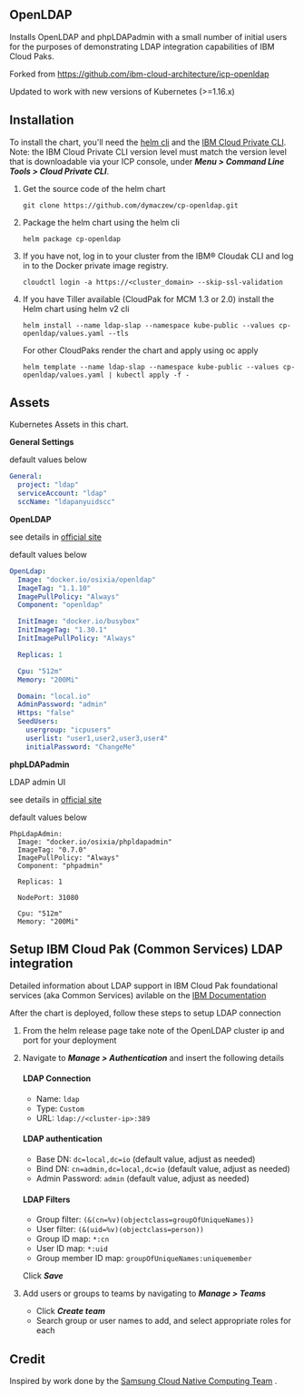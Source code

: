 ## OpenLDAP

Installs OpenLDAP and phpLDAPadmin with a small number of initial users for the purposes of demonstrating LDAP integration capabilities of IBM Cloud Paks.

Forked from https://github.com/ibm-cloud-architecture/icp-openldap

Updated to work with new versions of Kubernetes (>=1.16.x)

## Installation

To install the chart, you'll need the [helm cli](https://www.ibm.com/support/knowledgecenter/SSBS6K_2.1.0/app_center/create_helm_cli.html?view=kc) and the [IBM Cloud Private CLI](https://www.ibm.com/support/knowledgecenter/SSBS6K_2.1.0/manage_cluster/install_cli.html?view=kc). Note: the IBM Cloud Private CLI version level must match the version level that is downloadable via your ICP console, under ***Menu > Command Line Tools > Cloud Private CLI***.

1. Get the source code of the helm chart

   `git clone https://github.com/dymaczew/cp-openldap.git`

2. Package the helm chart using the helm cli

   `helm package cp-openldap`

3. If you have not, log in to your cluster from the IBM® Cloudak CLI and log in to the Docker private image registry.

   `cloudctl login -a https://<cluster_domain> --skip-ssl-validation`

4. If you have Tiller available (CloudPak for MCM 1.3 or 2.0) install the Helm chart using helm v2 cli 

   `helm install --name ldap-slap --namespace kube-public --values cp-openldap/values.yaml --tls`

   For other CloudPaks render the chart and apply using oc apply

   `helm template --name ldap-slap --namespace kube-public --values cp-openldap/values.yaml | kubectl apply -f -`

## Assets

Kubernetes Assets in this chart.

**General Settings**

default values below

```yaml
General:
  project: "ldap"
  serviceAccount: "ldap"
  sccName: "ldapanyuidscc"
```

**OpenLDAP**

see details in [official site](http://www.openldap.org/)

default values below

```yaml
OpenLdap:
  Image: "docker.io/osixia/openldap"
  ImageTag: "1.1.10"
  ImagePullPolicy: "Always"
  Component: "openldap"

  InitImage: "docker.io/busybox"
  InitImageTag: "1.30.1"
  InitImagePullPolicy: "Always"

  Replicas: 1

  Cpu: "512m"
  Memory: "200Mi"

  Domain: "local.io"
  AdminPassword: "admin"
  Https: "false"
  SeedUsers: 
    usergroup: "icpusers"
    userlist: "user1,user2,user3,user4"
    initialPassword: "ChangeMe"
```

**phpLDAPadmin**

LDAP admin UI

see details in [official site](http://phpldapadmin.sourceforge.net/)

default values below
```
PhpLdapAdmin:
  Image: "docker.io/osixia/phpldapadmin"
  ImageTag: "0.7.0"
  ImagePullPolicy: "Always"
  Component: "phpadmin"

  Replicas: 1

  NodePort: 31080

  Cpu: "512m"
  Memory: "200Mi"
```

## Setup IBM Cloud Pak (Common Services) LDAP integration

Detailed information about LDAP support in IBM Cloud Pak foundational services (aka Common Services) avilable on the [IBM Documentation](https://www.ibm.com/docs/pl/cpfs?topic=users-configuring-ldap-connection)

After the chart is deployed, follow these steps to setup LDAP connection
 
 1. From the helm release page take note of the OpenLDAP cluster ip and port for your deployment
 2. Navigate to ***Manage > Authentication*** and insert the following details
    #### LDAP Connection
    - Name: `ldap`
    - Type: `Custom`
    - URL: `ldap://<cluster-ip>:389`
    
    #### LDAP authentication
    - Base DN: `dc=local,dc=io` (default value, adjust as needed)
    - Bind DN: `cn=admin,dc=local,dc=io` (default value, adjust as needed)
    - Admin Password: `admin` (default value, adjust as needed)
    
    #### LDAP Filters
    - Group filter: `(&(cn=%v)(objectclass=groupOfUniqueNames))`
    - User filter: `(&(uid=%v)(objectclass=person))`
    - Group ID map: `*:cn`
    - User ID map: `*:uid`
    - Group member ID map: `groupOfUniqueNames:uniquemember`

    Click ***Save***
    
 3. Add users or groups to teams by navigating to ***Manage > Teams***
    - Click ***Create team***
    - Search group or user names to add, and select appropriate roles for each
    

## Credit

Inspired by work done by the [Samsung Cloud Native Computing Team](https://github.com/samsung-cnct) .
